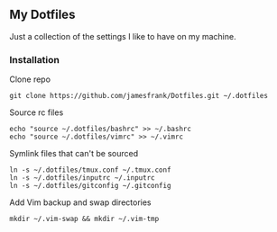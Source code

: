 ## My Dotfiles

Just a collection of the settings I like to have on my machine.

### Installation

Clone repo

    git clone https://github.com/jamesfrank/Dotfiles.git ~/.dotfiles
    
Source rc files

    echo "source ~/.dotfiles/bashrc" >> ~/.bashrc
    echo "source ~/.dotfiles/vimrc" >> ~/.vimrc
    
Symlink files that can't be sourced

    ln -s ~/.dotfiles/tmux.conf ~/.tmux.conf
    ln -s ~/.dotfiles/inputrc ~/.inputrc
    ln -s ~/.dotfiles/gitconfig ~/.gitconfig
    
Add Vim backup and swap directories

    mkdir ~/.vim-swap && mkdir ~/.vim-tmp
